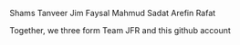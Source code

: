 Shams Tanveer Jim
Faysal Mahmud
Sadat Arefin Rafat

Together, we three form Team JFR and this github account
